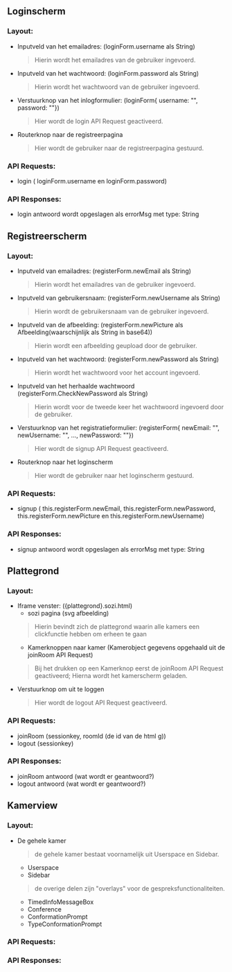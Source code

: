 ## Loginscherm
### Layout:

  - Inputveld van het emailadres:  (loginForm.username als String)
    > Hierin wordt het emailadres van de gebruiker ingevoerd. 
  - Inputveld van het wachtwoord: (loginForm.password als String)
    > Hierin wordt het wachtwoord van de gebruiker ingevoerd.
  - Verstuurknop van het inlogformulier: (loginForm{ username: "", password: ""})
    > Hier wordt de login API Request geactiveerd.
  - Routerknop naar de registreerpagina
     > Hier wordt de gebruiker naar de registreerpagina gestuurd.
### API Requests:   

  - login ( loginForm.username en loginForm.password)
### API Responses:

  - login antwoord wordt opgeslagen als errorMsg met type: String 

## Registreerscherm
### Layout:

  - Inputveld van emailadres: (registerForm.newEmail als String)
     > Hierin wordt het emailadres van de gebruiker ingevoerd.
  - Inputveld van gebruikersnaam: (registerForm.newUsername als String)
     > Hierin wordt de gebruikersnaam van de gebruiker ingevoerd.
  - Inputveld van de afbeelding: (registerForm.newPicture als Afbeelding(waarschijnlijk als String in base64))
     > Hierin wordt een afbeelding geupload door de gebruiker.
  - Inputveld van het wachtwoord: (registerForm.newPassword als String)
     > Hierin wordt het wachtwoord voor het account ingevoerd.
  - Inputveld van het herhaalde wachtwoord (registerForm.CheckNewPassword als String)
    >  Hierin wordt voor de tweede keer het wachtwoord ingevoerd door de gebruiker.
  - Verstuurknop van het registratieformulier: (registerForm{ newEmail: "", newUsername: "", ..., newPassword: ""})
    >  Hier wordt de signup API Request geactiveerd.
  - Routerknop naar het loginscherm
    >  Hier wordt de gebruiker naar het loginscherm gestuurd.

### API Requests:

  - signup ( this.registerForm.newEmail, this.registerForm.newPassword, this.registerForm.newPicture en this.registerForm.newUsername)
### API Responses:

  - signup antwoord wordt opgeslagen als errorMsg met type: String
## Plattegrond
### Layout:
  - Iframe venster: ({plattegrond}.sozi.html)
    - sozi pagina (svg afbeelding)
     >  Hierin bevindt zich de plattegrond waarin alle kamers een clickfunctie hebben om erheen te gaan
    - Kamerknoppen naar kamer (Kamerobject gegevens opgehaald uit de joinRoom API Request)
     >  Bij het drukken op een Kamerknop eerst de joinRoom API Request geactiveerd;
     >  Hierna wordt het kamerscherm geladen.
  - Verstuurknop om uit te loggen
    >  Hier wordt de logout API Request geactiveerd.
### API Requests:

  - joinRoom (sessionkey, roomId (de id van de html g))
  - logout (sessionkey)

### API Responses:

  - joinRoom antwoord (wat wordt er geantwoord?)
  - logout antwoord (wat wordt er geantwoord?)

## Kamerview
### Layout:
  - De gehele kamer
    > de gehele kamer bestaat voornamelijk uit Userspace en Sidebar.
    - Userspace
    - Sidebar
    > de overige delen zijn "overlays" voor de gespreksfunctionaliteiten.
    - TimedInfoMessageBox
    - Conference
    - ConformationPrompt
    - TypeConformationPrompt
### API Requests:

### API Responses:

